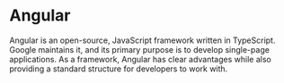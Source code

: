 # Angular
Angular is an open-source, JavaScript framework written in TypeScript. Google maintains it, and its primary purpose is to develop single-page applications. As a framework, Angular has clear advantages while also providing a standard structure for developers to work with.
